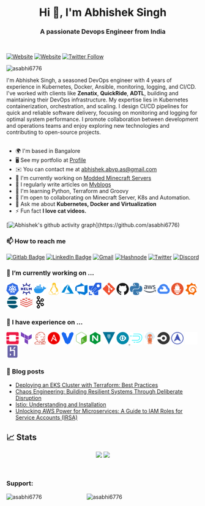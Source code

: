 <h1 align="center">Hi 👋, I'm Abhishek Singh</h1>
<h3 align="center">A passionate Devops Engineer from India</h3>
<br>

[![Website](https://img.shields.io/website?label=abhishek-singh&style=for-the-badge&url=https%3A%2F%2Fiam-abhishek.netlify.app)](https://iam-abhishek.netlify.app)
[![Website](https://img.shields.io/website?label=opscribe.site&style=for-the-badge&url=https%3A%2F%2Fopscribe.site)](https://opscribe.site)
[![Twitter Follow](https://img.shields.io/twitter/follow/asabhi6776?color=1DA1F2&logo=twitter&style=for-the-badge)](https://twitter.com/intent/follow?original_referer=https%3A%2F%2Fgithub.com%2Fasabhi6776&screen_name=asabhi6776)
<p align="left"> <img src="https://komarev.com/ghpvc/?username=asabhi6776&label=Profile%20views&color=0e75b6&style=flat" alt="asabhi6776" /> </p>


I'm Abhishek Singh, a seasoned DevOps engineer with 4 years of experience in Kubernetes, Docker, Ansible, monitoring, logging, and CI/CD. I've worked with clients like **Zenatix**, **QuickRide**, **ADTL**, building and maintaining their DevOps infrastructure. My expertise lies in Kubernetes containerization, orchestration, and scaling. I design CI/CD pipelines for quick and reliable software delivery, focusing on monitoring and logging for optimal system performance. I promote collaboration between development and operations teams and enjoy exploring new technologies and contributing to open-source projects.
<br>
<br>

*   🌍  I'm based in Bangalore
*   🖥️  See my portfolio at [Profile](https://iam-abhishek.netlify.app)
*   ✉️   You can contact me at [abhishek.abvp.as@gmail.com](mailto:abhishek.abvp.as@gmail.com)
*   🚀  I'm currently working on [Modded Minecraft Servers](http://github.com/asabhi6776/minecraft_server.git)
*   📝  I regularly write articles on [Myblogs](https://opscribe.site)
*   🧠  I'm learning Python, Terraform and Groovy
*   🤝  I'm open to collaborating on Minecraft Server, K8s and Automation.
*   💬  Ask me about **Kubernetes, Docker and Virtualization**
*   ⚡  Fun fact **I love cat videos.**

[![Abhishek's github activity graph](https://github-readme-activity-graph.vercel.app/graph?username=asabhi6776&theme=github-compact&area=true&hide_border=true#gh-dark-mode-only")](https://github.com/asabhi6776)

### 📫 How to reach me
[![Gitlab Badge](https://img.shields.io/badge/GitLab-330F63?style=for-the-badge&logo=gitlab&logoColor=white)](https://gitlab.com/as_abhi6776)
[![LinkedIn Badge](https://img.shields.io/badge/LinkedIn-0077B5?style=for-the-badge&logo=linkedin&logoColor=white)](https://www.linkedin.com/in/abhishek-singh-16bb53143/)
[![Gmail](https://img.shields.io/badge/Gmail-D14836?style=for-the-badge&logo=gmail&logoColor=white)](mailto:abhishek.abvp.as@gmail.com)
[![Hashnode](https://img.shields.io/badge/Hashnode-2962FF?style=for-the-badge&logo=hashnode&logoColor=white)](https://opscribe.site)
[![Twitter](https://img.shields.io/badge/Twitter-1DA1F2?style=for-the-badge&logo=twitter&logoColor=white)](https://twitter.com/asabhi6776)
[![Discord](https://img.shields.io/badge/Discord-7289DA?style=for-the-badge&logo=discord&logoColor=white)](https://discord.gg/GphntxYBnW)

### 🔭 I’m currently working on ...

<a href="#"><img height="32" width="32" src="./images/kubernetes.svg" alt="Kubernetes" title="Kubernetes" /></a>
<a href="#"><img height="32" width="32" src="./images/helm.svg" alt="Helm" title="Helm" /></a>
<a href="#"><img height="32" width="32" src="./images/docker.svg" alt="Docker" title="Docker" /></a>
<a href="#"><img height="32" width="32" src="./images/linux.svg" alt="Linux" title="Linux" /></a>
<a href="#"><img height="32" width="32" src="./images/azure.svg" alt="Azure" title="Azure" /></a>
<a href="#"><img height="32" width="32" src="./images/azuredevops.svg" alt="AzureDevOps" title="AzureDevOps" /></a>
<a href="#"><img height="32" width="32" src="./images/azurepipelines.svg" alt="AzurePipeline" title="AzurePipeline" /></a>
<a href="#"><img height="32" width="32" src="./images/git.svg" alt="Git" title="Git" /></a>
<a href="#"><img height="32" width="32" src="./images/github.svg" alt="Github" title="Github" /></a>
<a href="#"><img height="32" width="32" src="./images/python.svg" alt="Python" title="Python" /></a>
<a href="#"><img height="32" width="32" src="./images/amazonaws.svg" alt="AWS" title="AWS" /></a>
<a href="#"><img height="32" width="32" src="./images/googlecloud.svg" alt="GCP" title="GCP" /></a>
<a href="#"><img height="32" width="32" src="./images/prometheus.svg" alt="Prometheus" title="Prometheus" /></a>
<a href="#"><img height="32" width="32" src="./images/grafana.svg" alt="Grafana" title="Grafana" /></a>
<a href="#"><img height="32" width="32" src="./images/elasticsearch.svg" alt="Elasticsearch" title="Elasticsearch" /></a>
<a href="#"><img height="32" width="32" src="./images/redis.svg" alt="Redis" title="Redis" /></a>
<a href="#"><img height="32" width="32" src="./images/apachekafka.svg" alt="Kafka" title="Kafka" /></a>

### 🌱 I have experience on ...

<a href="#"><img height="32" width="32" src="./images/openstack.svg" alt="Openstack" title="Openstack" /></a>
<a href="#"><img height="32" width="32" src="./images/terraform.svg" alt="Terraform" title="Terraform" /></a>
<a href="#"><img height="32" width="32" src="./images/jenkins.svg" alt="Jenkins" title="Jenkins" /></a>
<a href="#"><img height="32" width="32" src="./images/ansible.svg" alt="Ansible" title="Ansible" /></a>
<a href="#"><img height="32" width="32" src="./images/vagrant.svg" alt="Vagrant" title="Vagrant" /></a>
<a href="#"><img height="32" width="32" src="./images/gnubash.svg" alt="Bash" title="Bash" /></a>
<a href="#"><img height="32" width="32" src="./images/nginx.svg" alt="Nginx" title="Nginx" /></a>
<a href="#"><img height="32" width="32" src="./images/vault.svg" alt="Vault" title="Vault" /></a>
<a href="#"><img height="32" width="32" src="./images/keycloak.svg" alt="Keycloak" title= "Keycloak" /> </a>
<a href="#"><img height="32" width="32" src="./images/apachedruid.svg" alt="Druid" title="Druid" /></a>
<a href="#"><img height="32" width="32" src="./images/argocd.png" alt="ArgoCD" title="ArgoCD" /></a>
<a href="#"><img height="32" width="32" src="./images/Circleci.png" alt="CircleCI" title="CircleCI" /></a>
<a href="#"><img height="32" width="32" src="./images/metallb.png" alt="MetalLB" title="MetalLB" /></a>
<a href="#"><img height="32" width="32" src="./images/istio.png" alt="Istio" title="Istio" /></a>
<a href="#"><img height="32" width="32" src="./images/heroku-icon.svg" alt="Heroku" title="Heroku" /></a>
<!--<a href="#"><img height="32" width="32" src="./images/java.svg" alt="Java" title="Java" /></a>
<a href="#"><img height="32" width="32" src="./images/go.svg" alt="Golang" title="Golang" /></a>
<a href="#"><img height="32" width="32" src="./images/puppet.svg" alt="Puppet" title="Puppet" /></a>
<a href="#"><img height="32" width="32" src="./images/apachegroovy.svg" alt="Groovy" title="Groovy" /></a>
<a href="#"><img height="32" width="32" src="./images/ruby.svg" alt="Ruby" title="Ruby" /></a>
<a href="#"><img height="32" width="32" src="./images/react.svg" alt="ReactJS" title="ReactJS" /></a>-->

### :book: Blog posts
<!-- BLOG-POST-LIST:START -->
- [Deploying an EKS Cluster with Terraform: Best Practices](https://opscribe.site/deploying-an-eks-cluster-with-terraform-best-practices)
- [Chaos Engineering: Building Resilient Systems Through Deliberate Disruption](https://opscribe.site/chaos-engineering-building-resilient-systems-through-deliberate-disruption)
- [Istio: Understanding and Installation](https://opscribe.site/istio-understanding-and-installation)
- [Unlocking AWS Power for Microservices: A Guide to IAM Roles for Service Accounts &lpar;IRSA&rpar;](https://opscribe.site/iam-roles-for-service-accounts-irsa)
<!-- BLOG-POST-LIST:END -->


## 📈 Stats
<p align="center">
	
  <img width="48%" src="https://github-readme-stats.vercel.app/api?username=asabhi6776&show_icons=true&theme=tokyonight" />
  <img width="48%" src="https://github-readme-streak-stats.herokuapp.com/?user=asabhi6776&theme=tokyonight" />
</p>


<br>

### Support:
<p><a href="https://www.buymeacoffee.com/asabhi6776"> <img align="left" src="https://cdn.buymeacoffee.com/buttons/v2/default-yellow.png" height="50" width="210" alt="asabhi6776" /></a><a href="https://ko-fi.com/asabhi6776"> <img align="left" src="https://cdn.ko-fi.com/cdn/kofi3.png?v=3" height="50" width="210" alt="asabhi6776" /></a></p>
